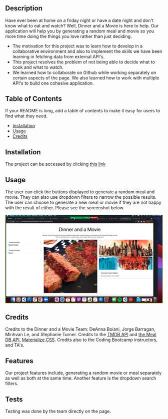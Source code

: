 # <Dinner-and-a-Movie>

## Description
Have ever been at home on a friday night or have a date night and don't know what to eat and watch? Well, Dinner and a Movie is here to help. Our application will help you by generating a random meal and movie so you more time doing the things you love rather than just deciding. 

- The motivation for this project was to learn how to develop in a collaborative environment and also to implement the skills we have been learning in fetching data from external API's.
- This project resolves the problem of not being able to decide what to cook and what to watch.
- We learned how to collaborate on Github while working separately on certain aspects of the page. We also learned how to work with multiple API's to build one cohesive application.  

## Table of Contents 
If your README is long, add a table of contents to make it easy for users to find what they need.
- [Installation](#installation)
- [Usage](#usage)
- [Credits](#credits)

## Installation
The project can be accessed by clicking [this link](https://deannaboiani.github.io/dinner-and-a-movie/)
## Usage
The user can click the buttons displayed to generate a random meal and movie. They can also use dropdown filters to narrow the possible results. The user can choose to generate a new meal or movie if they are not happy with the result of either. Please see the screenshot below.

![a screenshot of our page](./assets/images/screenshot_v1.png)

## Credits
Credits to the Dinner and a Movie Team: DeAnna Boiani, Jorge Barragan, Minhvan Le, and Stephanie Turner. Credits to the [TMDB API](https://www.themoviedb.org/documentation/api?language=en-US) and [the Meal DB API](https://www.themealdb.com/api.php), [Materialize CSS](https://materializecss.com/grid.html). Credits also to the Coding Bootcamp instructors, and TA's.    
## Features
Our project features include, generating a random movie or meal separately as well as both at the same time. Another feature is the dropdown search filters.
## Tests
Testing was done by the team directly on the page. 